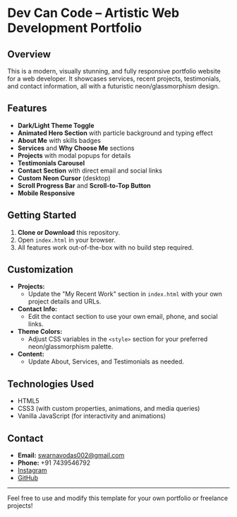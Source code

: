 # Dev Can Code – Artistic Web Development Portfolio

## Overview
This is a modern, visually stunning, and fully responsive portfolio website for a web developer. It showcases services, recent projects, testimonials, and contact information, all with a futuristic neon/glassmorphism design.

## Features
- **Dark/Light Theme Toggle**
- **Animated Hero Section** with particle background and typing effect
- **About Me** with skills badges
- **Services** and **Why Choose Me** sections
- **Projects** with modal popups for details
- **Testimonials Carousel**
- **Contact Section** with direct email and social links
- **Custom Neon Cursor** (desktop)
- **Scroll Progress Bar** and **Scroll-to-Top Button**
- **Mobile Responsive**

## Getting Started
1. **Clone or Download** this repository.
2. Open `index.html` in your browser.
3. All features work out-of-the-box with no build step required.

## Customization
- **Projects:**
  - Update the "My Recent Work" section in `index.html` with your own project details and URLs.
- **Contact Info:**
  - Edit the contact section to use your own email, phone, and social links.
- **Theme Colors:**
  - Adjust CSS variables in the `<style>` section for your preferred neon/glassmorphism palette.
- **Content:**
  - Update About, Services, and Testimonials as needed.

## Technologies Used
- HTML5
- CSS3 (with custom properties, animations, and media queries)
- Vanilla JavaScript (for interactivity and animations)

## Contact
- **Email:** swarnavodas002@gmail.com
- **Phone:** +91 7439546792
- [Instagram](https://instagram.com/devcancode)
- [GitHub](https://github.com/devcancode)

---
Feel free to use and modify this template for your own portfolio or freelance projects! 